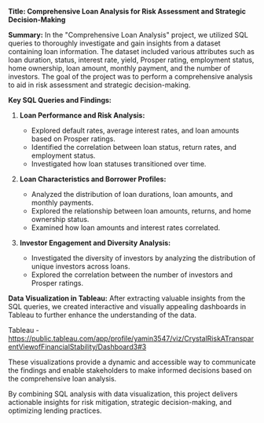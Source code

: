 **Title: Comprehensive Loan Analysis for Risk Assessment and Strategic Decision-Making**

**Summary:**
In the "Comprehensive Loan Analysis" project, we utilized SQL queries to thoroughly investigate and gain insights from a dataset containing loan information. The dataset included various attributes such as loan duration, status, interest rate, yield, Prosper rating, employment status, home ownership, loan amount, monthly payment, and the number of investors. The goal of the project was to perform a comprehensive analysis to aid in risk assessment and strategic decision-making.

**Key SQL Queries and Findings:**
1. **Loan Performance and Risk Analysis:**
   - Explored default rates, average interest rates, and loan amounts based on Prosper ratings.
   - Identified the correlation between loan status, return rates, and employment status.
   - Investigated how loan statuses transitioned over time.

2. **Loan Characteristics and Borrower Profiles:**
   - Analyzed the distribution of loan durations, loan amounts, and monthly payments.
   - Explored the relationship between loan amounts, returns, and home ownership status.
   - Examined how loan amounts and interest rates correlated.

3. **Investor Engagement and Diversity Analysis:**
   - Investigated the diversity of investors by analyzing the distribution of unique investors across loans.
   - Explored the correlation between the number of investors and Prosper ratings.

**Data Visualization in Tableau:**
After extracting valuable insights from the SQL queries, we created interactive and visually appealing dashboards in Tableau to further enhance the understanding of the data.

Tableau - https://public.tableau.com/app/profile/yamin3547/viz/CrystalRiskATransparentViewofFinancialStability/Dashboard3#3

These visualizations provide a dynamic and accessible way to communicate the findings and enable stakeholders to make informed decisions based on the comprehensive loan analysis.

By combining SQL analysis with data visualization, this project delivers actionable insights for risk mitigation, strategic decision-making, and optimizing lending practices.
